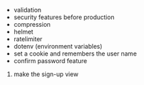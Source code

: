 - validation
-  security features before production
  - compression
  - helmet
  - ratelimiter
- dotenv (environment variables)
- set a cookie and remembers the user name
- confirm password feature

1. make the sign-up view


